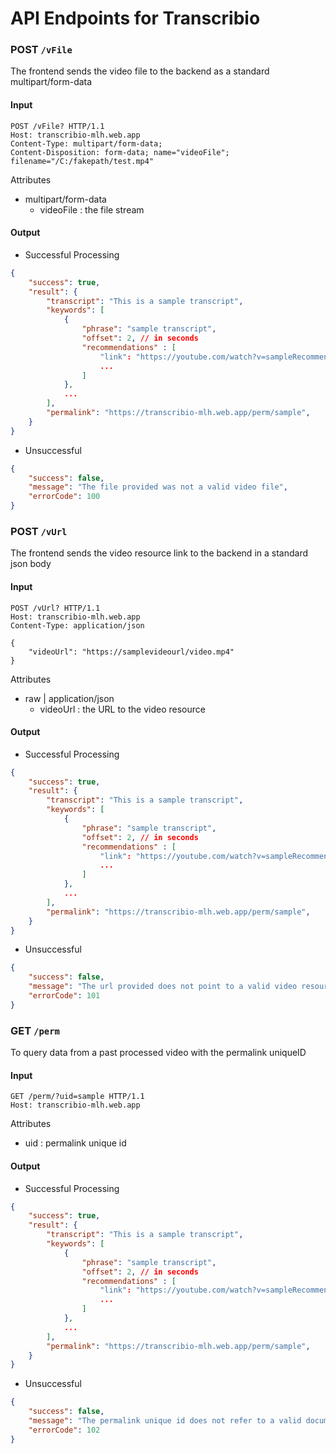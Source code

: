 # API Endpoints for Transcribio

### **POST** `/vFile`

The frontend sends the video file to the backend as a standard multipart/form-data

#### Input

```HTTP
POST /vFile? HTTP/1.1
Host: transcribio-mlh.web.app
Content-Type: multipart/form-data;
Content-Disposition: form-data; name="videoFile"; filename="/C:/fakepath/test.mp4"
```

Attributes

- multipart/form-data
  - videoFile : the file stream

#### Output

- Successful Processing

```json
{
    "success": true,
    "result": {
        "transcript": "This is a sample transcript",
        "keywords": [
            {
                "phrase": "sample transcript",
                "offset": 2, // in seconds
                "recommendations" : [
                    "link": "https://youtube.com/watch?v=sampleRecommendation",
                    ...
                ]
            },
            ...
        ],
        "permalink": "https://transcribio-mlh.web.app/perm/sample",
    }
}
```

- Unsuccessful 

```json
{
    "success": false,
    "message": "The file provided was not a valid video file",
    "errorCode": 100
}
```

### **POST** `/vUrl`

The frontend sends the video resource link to the backend in a standard json body

#### Input

```HTTP
POST /vUrl? HTTP/1.1
Host: transcribio-mlh.web.app
Content-Type: application/json

{
    "videoUrl": "https://samplevideourl/video.mp4"
}
```

Attributes

- raw | application/json
  - videoUrl : the URL to the video resource

#### Output

- Successful Processing

```json
{
    "success": true,
    "result": {
        "transcript": "This is a sample transcript",
        "keywords": [
            {
                "phrase": "sample transcript",
                "offset": 2, // in seconds
                "recommendations" : [
                    "link": "https://youtube.com/watch?v=sampleRecommendation",
                    ...
                ]
            },
            ...
        ],
        "permalink": "https://transcribio-mlh.web.app/perm/sample",
    }
}
```

- Unsuccessful 

```json
{
    "success": false,
    "message": "The url provided does not point to a valid video resource",
    "errorCode": 101
}
```

### **GET** `/perm`

To query data from a past processed video with the permalink uniqueID

#### Input

```HTTP
GET /perm/?uid=sample HTTP/1.1
Host: transcribio-mlh.web.app
```

Attributes

- uid : permalink unique id

#### Output

- Successful Processing

```json
{
    "success": true,
    "result": {
        "transcript": "This is a sample transcript",
        "keywords": [
            {
                "phrase": "sample transcript",
                "offset": 2, // in seconds
                "recommendations" : [
                    "link": "https://youtube.com/watch?v=sampleRecommendation",
                    ...
                ]
            },
            ...
        ],
        "permalink": "https://transcribio-mlh.web.app/perm/sample",
    }
}
```

- Unsuccessful 

```json
{
    "success": false,
    "message": "The permalink unique id does not refer to a valid document",
    "errorCode": 102
}
```